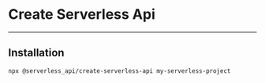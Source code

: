 # Create Serverless Api

---

## Installation
```shell
npx @serverless_api/create-serverless-api my-serverless-project
```